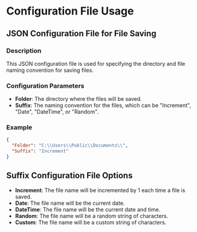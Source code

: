 # Configuration File Usage

## JSON Configuration File for File Saving

### Description

This JSON configuration file is used for specifying the directory and file naming convention for saving files.

### Configuration Parameters

- **Folder**: The directory where the files will be saved.
- **Suffix**: The naming convention for the files, which can be "Increment", "Date", "DateTime", or "Random".

### Example
```json
{
  "Folder": "C:\\Users\\Public\\Documents\\",
  "Suffix": "Increment"
}
```

## Suffix Configuration File Options
- **Increment**: The file name will be incremented by 1 each time a file is saved.
- **Date**: The file name will be the current date.
- **DateTime**: The file name will be the current date and time.
- **Random**: The file name will be a random string of characters.
- **Custom**: The file name will be a custom string of characters.